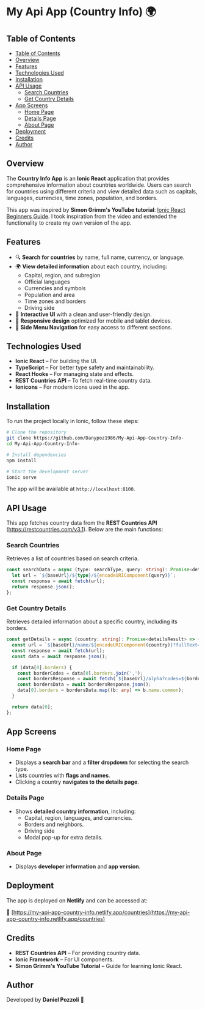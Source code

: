 # My Api App (Country Info) 🌍

## Table of Contents
- [Table of Contents](#table-of-contents)
- [Overview](#overview)
- [Features](#features)
- [Technologies Used](#technologies-used)
- [Installation](#installation)
- [API Usage](#api-usage)
  - [Search Countries](#search-countries)
  - [Get Country Details](#get-country-details)
- [App Screens](#app-screens)
  - [Home Page](#home-page)
  - [Details Page](#details-page)
  - [About Page](#about-page)
- [Deployment](#deployment)
- [Credits](#credits)
- [Author](#author)

## Overview

The **Country Info App** is an **Ionic React** application that provides comprehensive information about countries worldwide. Users can search for countries using different criteria and view detailed data such as capitals, languages, currencies, time zones, population, and borders.

This app was inspired by **Simon Grimm's YouTube tutorial**: [Ionic React Beginners Guide](https://www.youtube.com/watch?v=xn-qpnT2n3Q). I took inspiration from the video and extended the functionality to create my own version of the app.

## Features

- 🔍 **Search for countries** by name, full name, currency, or language.
- 🌍 **View detailed information** about each country, including:
  - Capital, region, and subregion
  - Official languages
  - Currencies and symbols
  - Population and area
  - Time zones and borders
  - Driving side
- 🚀 **Interactive UI** with a clean and user-friendly design.
- 📱 **Responsive design** optimized for mobile and tablet devices.
- 📌 **Side Menu Navigation** for easy access to different sections.

## Technologies Used

- **Ionic React** – For building the UI.
- **TypeScript** – For better type safety and maintainability.
- **React Hooks** – For managing state and effects.
- **REST Countries API** – To fetch real-time country data.
- **Ionicons** – For modern icons used in the app.

## Installation

To run the project locally in Ionic, follow these steps:

```bash
# Clone the repository
git clone https://github.com/Danypoz1986/My-Api-App-Country-Info-
cd My-Api-App-Country-Info-

# Install dependencies
npm install

# Start the development server
ionic serve
```
The app will be available at `http://localhost:8100`.

## API Usage
This app fetches country data from the **REST Countries API** (https://restcountries.com/v3.1). Below are the main functions:

### Search Countries
Retrieves a list of countries based on search criteria.

```typescript
const searchData = async (type: searchType, query: string): Promise<detailsResult[]> => {
  let url = `${baseUrl}/${type}/${encodeURIComponent(query)}`;
  const response = await fetch(url);
  return response.json();
};
```
### Get Country Details
Retrieves detailed information about a specific country, including its borders.

```typescript
const getDetails = async (country: string): Promise<detailsResult> => {
  const url = `${baseUrl}/name/${encodeURIComponent(country)}?fullText=true`;
  const response = await fetch(url);
  const data = await response.json();

  if (data[0].borders) {
    const borderCodes = data[0].borders.join(',');
    const bordersResponse = await fetch(`${baseUrl}/alpha?codes=${borderCodes}`);
    const bordersData = await bordersResponse.json();
    data[0].borders = bordersData.map((b: any) => b.name.common);
  }

  return data[0];
};
```
## App Screens

### Home Page
- Displays a **search bar** and a **filter dropdown** for selecting the search type.
- Lists countries with **flags and names**.
- Clicking a country **navigates to the details page**.

### Details Page
- Shows **detailed country information**, including:
    - Capital, region, languages, and currencies.
    - Borders and neighbors.
    - Driving side
    - Modal pop-up for extra details.

### About Page
- Displays **developer information** and **app version**.

## Deployment
The app is deployed on **Netlify** and can be accessed at:

🔗 [https://my-api-app-country-info.netlify.app/countries](https://my-api-app-country-info.netlify.app/countries)

## Credits
- **REST Countries API** – For providing country data.
- **Ionic Framework** – For UI components.
- **Simon Grimm's YouTube Tutorial** – Guide for learning Ionic React.

## Author
Developed by **Daniel Pozzoli** 🚀